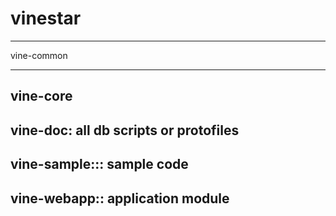 vinestar
========
------------------------------------------------------------------------------------------
vine-common

------------------------------------------------------------------------------------------
vine-core
------------------------------------------------------------------------------------------
vine-doc:
  all db scripts or protofiles 
------------------------------------------------------------------------------------------
vine-sample:::
  sample code
------------------------------------------------------------------------------------------
vine-webapp::
  application module
------------------------------------------------------------------------------------------


